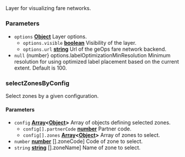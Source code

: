 <!-- Generated by documentation.js. Update this documentation by updating the source code. -->

## 

Layer for visualizing fare networks.

### Parameters

-   `options` **[Object][1]** Layer options.
    -   `options.visible` **[boolean][2]** Visibility of the layer.
    -   `options.url` **[string][3]** Url of the geOps fare network backend.
-   `null`  (number} options.labelOptimizationMinResolution Minimum resolution for
      using optimized label placement based on the current extent. Default is 100.

### selectZonesByConfig

Select zones by a given configuration.

#### Parameters

-   `config` **[Array][4]&lt;[Object][1]>** Array of objects defining selected zones.
    -   `config[].partnerCode` **[number][5]** Partner code.
    -   `config[].zones` **[Array][4]&lt;[Object][1]>** Array of zones to select.
-   `number` **[number][5]** \[].zoneCode] Code of zone to select.
-   `string` **[string][3]** \[].zoneName] Name of zone to select.

[1]: https://developer.mozilla.org/docs/Web/JavaScript/Reference/Global_Objects/Object

[2]: https://developer.mozilla.org/docs/Web/JavaScript/Reference/Global_Objects/Boolean

[3]: https://developer.mozilla.org/docs/Web/JavaScript/Reference/Global_Objects/String

[4]: https://developer.mozilla.org/docs/Web/JavaScript/Reference/Global_Objects/Array

[5]: https://developer.mozilla.org/docs/Web/JavaScript/Reference/Global_Objects/Number
